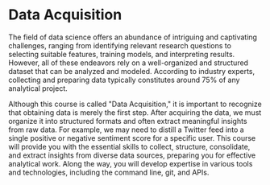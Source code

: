 # Data Acquisition
The field of data science offers an abundance of intriguing and captivating challenges, ranging from identifying relevant research questions to selecting suitable features, training models, and interpreting results. However, all of these endeavors rely on a well-organized and structured dataset that can be analyzed and modeled. According to industry experts, collecting and preparing data typically constitutes around 75% of any analytical project.

Although this course is called "Data Acquisition," it is important to recognize that obtaining data is merely the first step. After acquiring the data, we must organize it into structured formats and often extract meaningful insights from raw data. For example, we may need to distill a Twitter feed into a single positive or negative sentiment score for a specific user. This course will provide you with the essential skills to collect, structure, consolidate, and extract insights from diverse data sources, preparing you for effective analytical work. Along the way, you will develop expertise in various tools and technologies, including the command line, git, and APIs.
